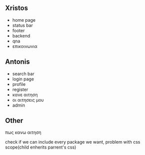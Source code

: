 ## Xristos
* home page
* status bar
* footer
* backend
* qna
* επικοινωνια

## Antonis
* search bar
* login page
* profile 
* register
* κανε αιτηση
* οι αιτησεις μου
* admin 



## Other
πως κανω αιτηση

check if we can include every package we want, problem with css scope(child enherits parrent's css)
